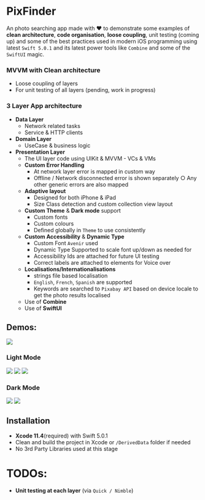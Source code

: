 # PixFinder
An photo searching app made with ❤️ to demonstrate some examples of **clean architecture**, **code organisation**, **loose coupling**, unit testing (coming up) and some of the best practices used in modern iOS programming using latest `Swift 5.0.1` and its latest power tools like `Combine` and some of the `SwiftUI` magic.

### MVVM with Clean architecture
- Loose coupling of layers
- For unit testing of all layers (pending, work in progress)
### 3 Layer App architecture
- **Data Layer**
    - Network related tasks
    - Service & HTTP clients
- **Domain Layer**
    - UseCase & business logic
- **Presentation Layer**
    - The UI layer code using UIKit & MVVM - VCs & VMs
    - **Custom Error Handling**
        -  At network layer error is mapped in custom way
        - Offline / Network disconnected error is shown separately ○ Any other generic errors are also mapped
    - **Adaptive layout**
        -  Designed for both iPhone & iPad
        -  Size Class detection and custom collection view layout
    - **Custom Theme** & **Dark mode** support
        - Custom fonts
        -   Custom colours
        -   Defined globally in `Theme` to use consistently
    - **Custom Accessibility** & **Dynamic Type**
        - Custom Font `Avenir` used
        - Dynamic Type Supported to scale font up/down as needed for
        - Accessibility Ids are attached for future UI testing
        - Correct labels are attached to elements for Voice over
    -   **Localisations/Internationalisations**
        -  strings file based localisation
        -  `English`, `French`, `Spanish` are supported
        -  Keywords are searched to `Pixabay API` based on device locale to get
 the photo results localised
    -   Use of **Combine**
    -   Use of **SwiftUI** 

## Demos:

![](/Screenshots/demo-giphy.gif "")

### Light Mode
![](/Screenshots/light-shimmer.png "")
![](/Screenshots/light-list.png "")
![](/Screenshots/light-detail.png "")

### Dark Mode
![](/Screenshots/dark-list.png "")
![](/Screenshots/dark-detail.png "")


## Installation

- **Xcode 11.4**(required) with Swift 5.0.1
- Clean and build the project in Xcode or `/DerivedData` folder if needed
- No 3rd Party Libraries used at this stage

# TODOs:
 - **Unit testing at each layer** (via `Quick / Nimble`)
 

